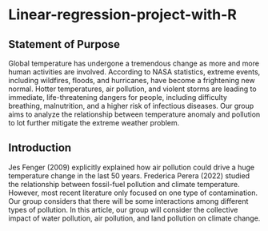 # Linear-regression-project-with-R

## Statement of Purpose
Global temperature has undergone a tremendous change as more and more human activities are involved. According to NASA statistics, extreme events, including wildfires, floods, and hurricanes, have become a frightening new normal. Hotter temperatures, air pollution, and violent storms are leading to immediate, life-threatening dangers for people, including difficulty breathing, malnutrition, and a higher risk of infectious diseases. Our group aims to analyze the relationship between temperature anomaly and pollution to lot further mitigate the extreme weather problem.

## Introduction
Jes Fenger (2009) explicitly explained how air pollution could drive a huge temperature change in the last 50 years. Frederica Perera (2022) studied the relationship between fossil-fuel pollution and climate temperature. However, most recent literature only focused on one type of contamination. Our group considers that there will be some interactions among different types of pollution. In this article, our group will consider the collective impact of water pollution, air pollution, and land pollution on climate change.
